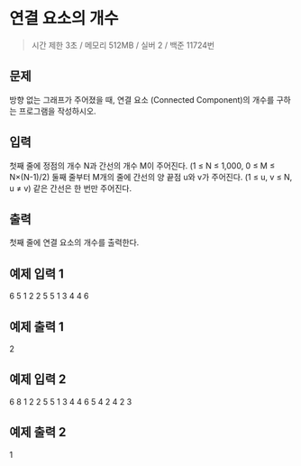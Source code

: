 연결 요소의 개수
=====
> 시간 제한 3초 / 메모리 512MB / 실버 2 / 백준 11724번

문제
--
방향 없는 그래프가 주어졌을 때, 연결 요소 (Connected Component)의 개수를 구하는 프로그램을 작성하시오.

입력
--
첫째 줄에 정점의 개수 N과 간선의 개수 M이 주어진다. (1 ≤ N ≤ 1,000, 0 ≤ M ≤ N×(N-1)/2) 둘째 줄부터 M개의 줄에 간선의 양 끝점 u와 v가 주어진다. (1 ≤ u, v ≤ N, u ≠ v) 같은 간선은 한 번만 주어진다.

출력
-----
첫째 줄에 연결 요소의 개수를 출력한다.

예제 입력 1 
---
6 5
1 2
2 5
5 1
3 4
4 6

예제 출력 1 
--
2

예제 입력 2 
---
6 8
1 2
2 5
5 1
3 4
4 6
5 4
2 4
2 3

예제 출력 2 
----
1
